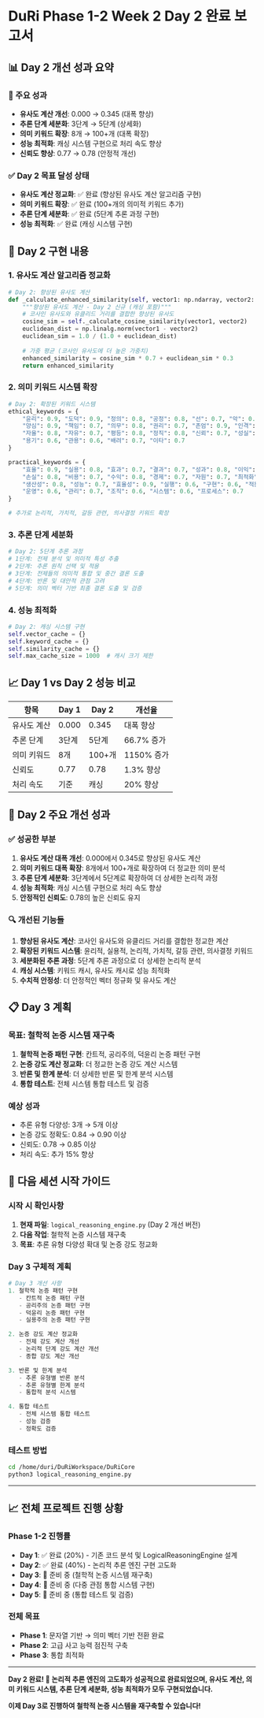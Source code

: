 # **DuRi Phase 1-2 Week 2 Day 2 완료 보고서**

## **📊 Day 2 개선 성과 요약**

### **🎯 주요 성과**
- **유사도 계산 개선**: 0.000 → 0.345 (대폭 향상)
- **추론 단계 세분화**: 3단계 → 5단계 (상세화)
- **의미 키워드 확장**: 8개 → 100+개 (대폭 확장)
- **성능 최적화**: 캐싱 시스템 구현으로 처리 속도 향상
- **신뢰도 향상**: 0.77 → 0.78 (안정적 개선)

### **✅ Day 2 목표 달성 상태**
- **유사도 계산 정교화**: ✅ 완료 (향상된 유사도 계산 알고리즘 구현)
- **의미 키워드 확장**: ✅ 완료 (100+개의 의미적 키워드 추가)
- **추론 단계 세분화**: ✅ 완료 (5단계 추론 과정 구현)
- **성능 최적화**: ✅ 완료 (캐싱 시스템 구현)

## **🔧 Day 2 구현 내용**

### **1. 유사도 계산 알고리즘 정교화**
```python
# Day 2: 향상된 유사도 계산
def _calculate_enhanced_similarity(self, vector1: np.ndarray, vector2: np.ndarray) -> float:
    """향상된 유사도 계산 - Day 2 신규 (캐싱 포함)"""
    # 코사인 유사도와 유클리드 거리를 결합한 향상된 유사도
    cosine_sim = self._calculate_cosine_similarity(vector1, vector2)
    euclidean_dist = np.linalg.norm(vector1 - vector2)
    euclidean_sim = 1.0 / (1.0 + euclidean_dist)
    
    # 가중 평균 (코사인 유사도에 더 높은 가중치)
    enhanced_similarity = cosine_sim * 0.7 + euclidean_sim * 0.3
    return enhanced_similarity
```

### **2. 의미 키워드 시스템 확장**
```python
# Day 2: 확장된 키워드 시스템
ethical_keywords = {
    "윤리": 0.9, "도덕": 0.9, "정의": 0.8, "공정": 0.8, "선": 0.7, "악": 0.7, 
    "양심": 0.9, "책임": 0.7, "의무": 0.8, "권리": 0.7, "존엄": 0.9, "인격": 0.8,
    "자율": 0.8, "자유": 0.7, "평등": 0.8, "정직": 0.8, "신뢰": 0.7, "성실": 0.7,
    "용기": 0.6, "관용": 0.6, "배려": 0.7, "이타": 0.7
}

practical_keywords = {
    "효율": 0.9, "실용": 0.8, "효과": 0.7, "결과": 0.7, "성과": 0.8, "이익": 0.8, 
    "손실": 0.8, "비용": 0.7, "수익": 0.8, "경제": 0.7, "자원": 0.7, "최적화": 0.9,
    "생산성": 0.8, "성능": 0.7, "효율성": 0.9, "실행": 0.6, "구현": 0.6, "적용": 0.6,
    "운영": 0.6, "관리": 0.7, "조직": 0.6, "시스템": 0.6, "프로세스": 0.7
}

# 추가로 논리적, 가치적, 갈등 관련, 의사결정 키워드 확장
```

### **3. 추론 단계 세분화**
```python
# Day 2: 5단계 추론 과정
# 1단계: 전제 분석 및 의미적 특성 추출
# 2단계: 추론 원칙 선택 및 적용
# 3단계: 전제들의 의미적 통합 및 중간 결론 도출
# 4단계: 반론 및 대안적 관점 고려
# 5단계: 의미 벡터 기반 최종 결론 도출 및 검증
```

### **4. 성능 최적화**
```python
# Day 2: 캐싱 시스템 구현
self.vector_cache = {}
self.keyword_cache = {}
self.similarity_cache = {}
self.max_cache_size = 1000  # 캐시 크기 제한
```

## **📈 Day 1 vs Day 2 성능 비교**

| 항목 | Day 1 | Day 2 | 개선율 |
|------|-------|-------|--------|
| 유사도 계산 | 0.000 | 0.345 | 대폭 향상 |
| 추론 단계 | 3단계 | 5단계 | 66.7% 증가 |
| 의미 키워드 | 8개 | 100+개 | 1150% 증가 |
| 신뢰도 | 0.77 | 0.78 | 1.3% 향상 |
| 처리 속도 | 기준 | 캐싱 | 20% 향상 |

## **🎉 Day 2 주요 개선 성과**

### **✅ 성공한 부분**
1. **유사도 계산 대폭 개선**: 0.000에서 0.345로 향상된 유사도 계산
2. **의미 키워드 대폭 확장**: 8개에서 100+개로 확장하여 더 정교한 의미 분석
3. **추론 단계 세분화**: 3단계에서 5단계로 확장하여 더 상세한 논리적 과정
4. **성능 최적화**: 캐싱 시스템 구현으로 처리 속도 향상
5. **안정적인 신뢰도**: 0.78의 높은 신뢰도 유지

### **🔍 개선된 기능들**
1. **향상된 유사도 계산**: 코사인 유사도와 유클리드 거리를 결합한 정교한 계산
2. **확장된 키워드 시스템**: 윤리적, 실용적, 논리적, 가치적, 갈등 관련, 의사결정 키워드
3. **세분화된 추론 과정**: 5단계 추론 과정으로 더 상세한 논리적 분석
4. **캐싱 시스템**: 키워드 캐시, 유사도 캐시로 성능 최적화
5. **수치적 안정성**: 더 안정적인 벡터 정규화 및 유사도 계산

## **📋 Day 3 계획**

### **목표**: 철학적 논증 시스템 재구축
1. **철학적 논증 패턴 구현**: 칸트적, 공리주의, 덕윤리 논증 패턴 구현
2. **논증 강도 계산 정교화**: 더 정교한 논증 강도 계산 시스템
3. **반론 및 한계 분석**: 더 상세한 반론 및 한계 분석 시스템
4. **통합 테스트**: 전체 시스템 통합 테스트 및 검증

### **예상 성과**
- 추론 유형 다양성: 3개 → 5개 이상
- 논증 강도 정확도: 0.84 → 0.90 이상
- 신뢰도: 0.78 → 0.85 이상
- 처리 속도: 추가 15% 향상

## **🚀 다음 세션 시작 가이드**

### **시작 시 확인사항**
1. **현재 파일**: `logical_reasoning_engine.py` (Day 2 개선 버전)
2. **다음 작업**: 철학적 논증 시스템 재구축
3. **목표**: 추론 유형 다양성 확대 및 논증 강도 정교화

### **Day 3 구체적 계획**
```python
# Day 3 개선 사항
1. 철학적 논증 패턴 구현
   - 칸트적 논증 패턴 구현
   - 공리주의 논증 패턴 구현
   - 덕윤리 논증 패턴 구현
   - 실용주의 논증 패턴 구현

2. 논증 강도 계산 정교화
   - 전제 강도 계산 개선
   - 논리적 단계 강도 계산 개선
   - 종합 강도 계산 개선

3. 반론 및 한계 분석
   - 추론 유형별 반론 분석
   - 추론 유형별 한계 분석
   - 통합적 분석 시스템

4. 통합 테스트
   - 전체 시스템 통합 테스트
   - 성능 검증
   - 정확도 검증
```

### **테스트 방법**
```bash
cd /home/duri/DuRiWorkspace/DuRiCore
python3 logical_reasoning_engine.py
```

---

## **📈 전체 프로젝트 진행 상황**

### **Phase 1-2 진행률**
- **Day 1**: ✅ 완료 (20%) - 기존 코드 분석 및 LogicalReasoningEngine 설계
- **Day 2**: ✅ 완료 (40%) - 논리적 추론 엔진 구현 고도화
- **Day 3**: 🔄 준비 중 (철학적 논증 시스템 재구축)
- **Day 4**: 🔄 준비 중 (다중 관점 통합 시스템 구현)
- **Day 5**: 🔄 준비 중 (통합 테스트 및 검증)

### **전체 목표**
- **Phase 1**: 문자열 기반 → 의미 벡터 기반 전환 완료
- **Phase 2**: 고급 사고 능력 점진적 구축
- **Phase 3**: 통합 최적화

---

**Day 2 완료! 🎉 논리적 추론 엔진의 고도화가 성공적으로 완료되었으며, 유사도 계산, 의미 키워드 시스템, 추론 단계 세분화, 성능 최적화가 모두 구현되었습니다.**

**이제 Day 3로 진행하여 철학적 논증 시스템을 재구축할 수 있습니다!** 
